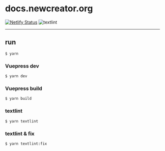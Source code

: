 # docs.newcreator.org

[![Netlify Status](https://api.netlify.com/api/v1/badges/18e92cfa-51b7-4013-ad59-65461e7c6762/deploy-status)](https://app.netlify.com/sites/docs-newcreator-org/deploys)
![textlint](https://github.com/newcreator-org/docs.newcreator.org/workflows/textlint/badge.svg)

---

## run

```
$ yarn
```

### Vuepress dev

```
$ yarn dev
```

### Vuepress build

```
$ yarn build
```

### textlint

```
$ yarn textlint
```

### textlint & fix

```
$ yarn textlint:fix
```
